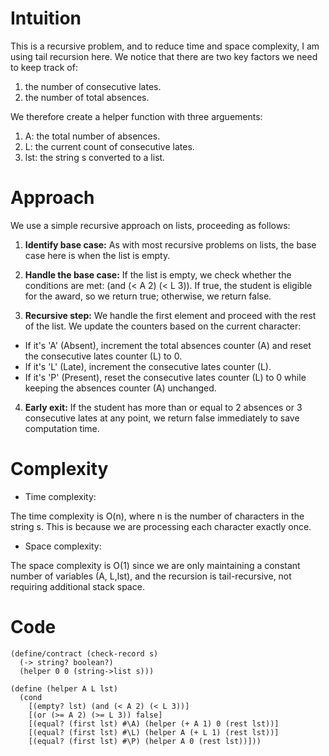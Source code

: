 # Intuition
<!-- Describe your first thoughts on how to solve this problem. -->
This is a recursive problem, and to reduce time and space complexity, I am using tail recursion here.
We notice that there are two key factors we need to keep track of:
1. the number of consecutive lates.
2. the number of total absences.

We therefore create a helper function with three arguements: 
1. A:  the total number of absences.
2. L: the current count of consecutive lates.
3. lst: the  string s converted to a list.

# Approach
<!-- Describe your approach to solving the problem. -->
We use a simple recursive approach on lists, proceeding as follows:

1. **Identify base case:** As with most recursive problems on lists, the base case here is when the list is empty.
2. **Handle the base case:** If the list is empty, we check whether the conditions are met: (and (< A 2) (< L 3)). If true, the student is eligible for the award, so we return true; otherwise, we return false.

3. **Recursive step:** We handle the first element and proceed with the rest of the list. We update the counters based on the current character:
- If it's 'A' (Absent), increment the total absences counter (A) and reset the consecutive lates counter (L) to 0.
- If it's 'L' (Late), increment the consecutive lates counter (L).
- If it's 'P' (Present), reset the consecutive lates counter (L) to 0 while keeping the absences counter (A) unchanged.

4.  **Early exit:** If the student has more than or equal to 2 absences or 3 consecutive lates at any point, we return false immediately to save computation time.

# Complexity
- Time complexity:
<!-- Add your time complexity here, e.g. $$O(n)$$ -->
The time complexity is O(n), where n is the number of characters in the string s. This is because we are processing each character exactly once.
- Space complexity:
<!-- Add your space complexity here, e.g. $$O(n)$$ -->
The space complexity is O(1) since we are only maintaining a constant number of variables (A, L,lst), and the recursion is tail-recursive, not requiring additional stack space.

# Code
```racket []
(define/contract (check-record s)
  (-> string? boolean?)
  (helper 0 0 (string->list s)))

(define (helper A L lst)
  (cond
    [(empty? lst) (and (< A 2) (< L 3))]
    [(or (>= A 2) (>= L 3)) false] 
    [(equal? (first lst) #\A) (helper (+ A 1) 0 (rest lst))] 
    [(equal? (first lst) #\L) (helper A (+ L 1) (rest lst))]
    [(equal? (first lst) #\P) (helper A 0 (rest lst))]))
```